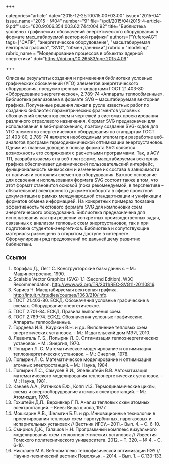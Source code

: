 +++

categories="article"
date="2015-12-25T00:15:00+03:00"
issue="2015-04"
issue_name="2015 - №04"
number="9"
file="/pdf/2015/04/2015-4-article-9.pdf"
udc="620.9:006.354:003.62:744:004.92"
title="Библиотека условных графических обозначений энергетического оборудования в формате масштабируемой векторной графики"
authors=["YuferovAG"]
tags=["САПР", "энергетическое оборудование", "масштабируемая векторная графика", "SVG", "обмен данными"]
rubric = "modeling"
rubric_name = "Моделирование процессов в объектах ядерной энергетики"
doi="https://doi.org/10.26583/npe.2015.4.09"

+++

Описаны результаты создания и применения библиотеки условных графических обозначений (УГО) элементов энергетического оборудования, предусмотренных стандартами ГОСТ 21.403-80 «Оборудование энергетическое», 2.789-74 «Аппараты теплообменные». Библиотека реализована в формате SVG – масштабируемая векторная графика. Полученные решения лежат в русле известных работ по созданию библиотек параметрических фрагментов условных обозначений элементов схем и чертежей в системах проектирования различного отраслевого назначения. Формат SVG предназначен для использования в веб-приложениях, поэтому создание SVG-кодов для УГО элементов энергетического оборудования по стандартам ГОСТ 21.403-80, 2.789-74 является необходимым этапом при разработке веб-аналогов программ термодинамической оптимизации энергоустановок. Одним из главных доводов в пользу формата SVG является возможность его сопряжения с расчетными программами. Так, в АСУ ТП, разрабатываемых на веб-платформе, масштабируемая векторная графика обеспечивает динамический пользовательский интерфейс, функциональность мнемосхем и изменение их состава в зависимости от наличия и состояния элементов оборудования. Важное основание для освоения и использования формата SVG состоит также в том, что этот формат становится основой (пока рекомендуемой, в перспективе – обязательной) электронного документооборота в сфере проектной документации в рамках международной стандартизации и унификации форматов обмена информацией. На конкретных примерах показана эффективность текстового формата SVG для компоновки схем энергетического оборудования. Библиотека предназначена для использования как при решении конкретных производственных задач, связанных с анализом тепловых схем энергоустановок, так и при подготовке студентов-энергетиков. Библиотека и сопутствующие материалы размещены в открытом доступе в интернете. Сформулирован ряд предложений по дальнейшему развитию библиотеки.

### Ссылки

1. Хорафас Д., Легг С. Конструкторские базы данных. – М.: Машиностроение, 1990.
2. Scalable Vector Graphics (SVG) 1.1 (Second Edition). W3C Recommendation. http://www.w3.org/TR/2011/REC-SVG11-20110816.
3. Кариев Ч. Масштабируемая векторная графика. http://intuit.ru/studies/courses/1063/210/info.
4. ГОСТ 21.403-80. ЕСКД. Обозначения условные графические в схемах. Оборудование энергетическое.
5. ГОСТ 2.701-84. ЕСКД. Правила выполнения схем.
6. ГОСТ 2.789-74. ЕСКД. Обозначения условные графические. Аппараты теплообменные.
7. Гордеева И.В., Кауркин В.Н. и др. Выполнение тепловых схем энергетических установок. – М.: Издательский дом МЭИ, 2010.
8. Левенталь Г. Б., Попырин Л. С. Оптимизация теплоэнергетических установок. – М.: Энергия, 1970.
9. Попырин Л. С. Математическое моделирование и оптимизация теплоэнергетических установок. – М.: Энергия, 1978.
10. Попырин Л. С. Математическое моделирование и оптимизация атомных электростанций. – М.: Наука, 1984.
11. Попырин Л.С., Самусев В.И., Эпельштейн В.В. Автоматизация математического моделирования теплоэнергетических установок. – М.: Наука, 1981.
12. Канаев А.А., Ратников Е.Ф., Копп И.3. Термодинамические циклы, схемы и энергооборудование атомных электростанций. – М.: Атомиздат, 1976.
13. Гохштейн Д.П., Верхивкер Г.П. Анализ тепловых схем атомных электростанций. – Киев: Вища школа, 1977.
14. Мошкарин А.В., Шелыгин Б.Л. и др. Инновационные технологии в проектировании тепловых схем паротурбинных, парогазовых и испарительных установок // Вестник ИГЭУ.– 2011.– Вып. 4. – С. 6-10.
15. Смирнов Д.К., Галашов Н.Н. Программный комплекс визуального моделирования схем теплоэнергетических установок // Известия Томского политехнического университета. 2012. – Т. 320. – № 4. – С. 6-10.
16. Николаев М.А. Веб-комплекс теплофизической оптимизации ЯЭУ // Научно-технический вестник Поволжья. – 2014. – Вып. 1. – С.130-133.
